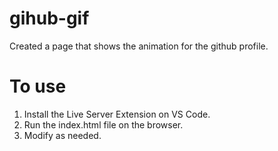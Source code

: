 # gihub-gif

Created a page that shows the animation for the github profile. 

# To use
1) Install the Live Server Extension on VS Code.
2) Run the index.html file on the browser.
3) Modify as needed.